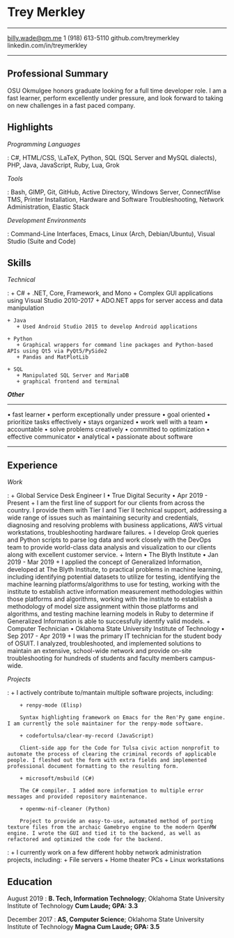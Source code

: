 Trey Merkley
============

-------------------     ----------------------------
billy.wade@pm.me                    1 (918) 613-5110
github.com/treymerkley          linkedin.com/in/treymerkley
-------------------     ----------------------------



Professional Summary
--------------------
OSU Okmulgee honors graduate looking for a full time developer role. I am a fast learner, perform excellently under pressure, and look forward to taking on new challenges in a fast paced company.


Highlights
-----------------

*Programming Languages*

:    C#, HTML/CSS, \LaTeX, Python, SQL (SQL Server and MySQL dialects), PHP, Java, JavaScript, Ruby, Lua, Grok


*Tools*

:   Bash, GIMP, Git, GitHub, Active Directory, Windows Server, ConnectWise TMS, Printer Installation, Hardware and Software Troubleshooting, Network Administration, Elastic Stack


*Development Environments*

:  Command-Line Interfaces, Emacs, Linux (Arch, Debian/Ubuntu), Visual Studio (Suite and Code)


Skills
-----------------

*Technical*

:   + C#
       + .NET, Core, Framework, and Mono
       + Complex GUI applications using Visual Studio 2010-2017
       + ADO.NET apps for server access and data manipulation

    + Java
       + Used Android Studio 2015 to develop Android applications

    + Python
       + Graphical wrappers for command line packages and Python-based APIs using Qt5 via PyQt5/PySide2
       + Pandas and MatPlotLib

    + SQL
       + Manipulated SQL Server and MariaDB
       + graphical frontend and terminal

***Other***

-------------------           ----------------------------
• fast learner                • perform exceptionally under pressure
• goal oriented	              • prioritize tasks effectively
• stays organized		      • work well with a team
• accountable			      • solve problems creatively
• committed to optimization   • effective communicator
• analytical		          • passionate about software
-------------------           ----------------------------


Experience
---------------

*Work*

:    + Global Service Desk Engineer I • True Digital Security • Apr 2019 - Present
		+ I am the first line of support for our clients from across the country. I provide them with Tier I and Tier II technical support, addressing a wide range of issues such as maintaining security and credentials, diagnosing and resolving problems with business applications, AWS virtual workstations,  troubleshooting hardware failures.
		+ I develop Grok queries and Python scripts to parse log data and work closely with the DevOps team to provide world-class data analysis and visualization to our clients along with excellent customer service.
		<!-- + I provide level I help-desk support for our customers.
		+ Skills: Software troubleshooting, network security -->
     + Intern • The Blyth Institute • Jan 2019 - Mar 2019
        + I applied the concept of Generalized Information, developed at The Blyth Institute, to practical problems in machine learning, including identifying potential datasets to utilize for testing, identifying the machine learning platforms/algorithms to use for testing, working with the institute to establish active information measurement methodologies within those platforms and algorithms, working with the institute to establish a methodology of model size assignment within those platforms and algorithms, and testing machine learning models in Ruby to determine if Generalized Information is able to successfully identify valid models.
     + Computer Technician • Oklahoma State University Institute of Technology • Sep 2017 - Apr 2019 <!--- Oklahoma State University Institute of Technology, May 2018 - Present-->
	    + I was the primary IT technician for the student body of OSUIT. I analyzed, troubleshooted, and implemented solutions to maintain an extensive, school-wide network and provide on-site troubleshooting for hundreds of students and faculty members campus-wide.
		<!-- + I was the first line of technical support for the entire student body of OSUIT. -->

*Projects*

:    + I actively contribute to/mantain multiple software projects, including:

		+ renpy-mode (Elisp)

		Syntax highlighting framework on Emacs for the Ren'Py game engine. I am currently the sole maintainer for the renpy-mode software.

		+ codefortulsa/clear-my-record (JavaScript)

		Client-side app for the Code for Tulsa civic action nonprofit to automate the process of clearing the criminal records of applicable people. I fleshed out the form with extra fields and implemented professional document formatting to the resulting form.

		+ microsoft/msbuild (C#)

		The C# compiler. I added more information to multiple error messages and provided repository maintenance.

		+ openmw-nif-cleaner (Python)

		Project to provide an easy-to-use, automated method of porting texture files from the archaic Gamebryo engine to the modern OpenMW engine. I wrote the GUI and tied it to the backend, as well as refactored and optimized the code for the backend.

:    + I currently work on a few different hobby network administration projects, including:
		+ File servers
		+ Home theater PCs
		+ Linux workstations



Education
---------

August 2019
:   **B. Tech, Information Technology**; Oklahoma State University Institute of Technology **Cum Laude; GPA: 3.3**

December 2017
:   **AS, Computer Science**; Oklahoma State University Institute of Technology **Magna Cum Laude; GPA: 3.5**
